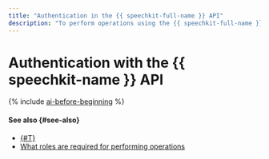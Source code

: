 ```yaml
---
title: "Authentication in the {{ speechkit-full-name }} API"
description: "To perform operations using the {{ speechkit-full-name }} API, you need to authenticate using your service, federated, or Yandex account. Specify the obtained IAM token in the API request in Authorization: Bearer format <IAM-TOKEN>"
---
```


# Authentication with the {{ speechkit-name }} API

{% include [ai-before-beginning](../../_includes/speechkit/ai-before-beginning.md) %}

#### See also {#see-also}

* [{#T}](../../iam/concepts/index.md#accounts)
* [What roles are required for performing operations](../security/index.md)

